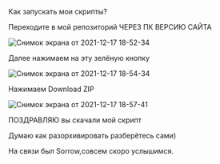 Как запускать мои скрипты?

Переходите в мой репозиторий ЧЕРЕЗ ПК ВЕРСИЮ САЙТА

![Снимок экрана от 2021-12-17 18-52-34](https://user-images.githubusercontent.com/78643026/146571823-49e4d6d9-5175-4a6b-9398-e0def99f011d.png)

Далее нажимаем на эту зелёную кнопку 

![Снимок экрана от 2021-12-17 18-54-34](https://user-images.githubusercontent.com/78643026/146572010-68c6badd-7ab8-42ce-9182-3836968ad893.png)


Нажимаем Download ZIP 

![Снимок экрана от 2021-12-17 18-57-41](https://user-images.githubusercontent.com/78643026/146572469-0812989b-9bde-4121-b1a0-d2b33f10aa5b.png)


ПОЗДРАВЛЯЮ вы скачали мой скрипт 

Думаю как разорхивировать разберётесь сами)

На связи был Sorrow,совсем скоро услышимся.
